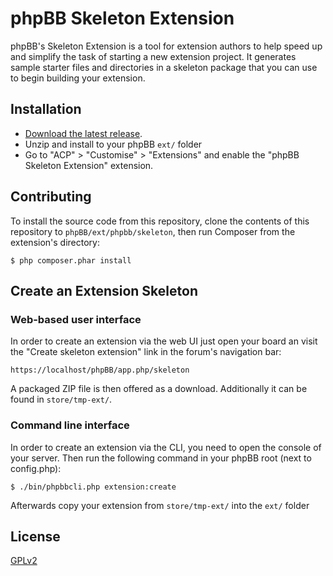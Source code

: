 # phpBB Skeleton Extension 

phpBB's Skeleton Extension is a tool for extension authors to help speed up and simplify the task of starting a new extension project. It generates sample starter files and directories in a skeleton package that you can use to begin building your extension.

## Installation

- [Download the latest release](releases).
- Unzip and install to your phpBB `ext/` folder
- Go to "ACP" > "Customise" > "Extensions" and enable the "phpBB Skeleton Extension" extension.

## Contributing

To install the source code from this repository, clone the contents of this repository to `phpBB/ext/phpbb/skeleton`, then run Composer from the extension's directory:

	$ php composer.phar install

## Create an Extension Skeleton

### Web-based user interface

In order to create an extension via the web UI just open your board an visit the
"Create skeleton extension" link in the forum's navigation bar:

    https://localhost/phpBB/app.php/skeleton

A packaged ZIP file is then offered as a download. Additionally it can be found in
`store/tmp-ext/`.

### Command line interface

In order to create an extension via the CLI, you need to open the console of your server.
Then run the following command in your phpBB root (next to config.php):

    $ ./bin/phpbbcli.php extension:create

Afterwards copy your extension from `store/tmp-ext/` into the `ext/` folder

## License

[GPLv2](license.txt)
